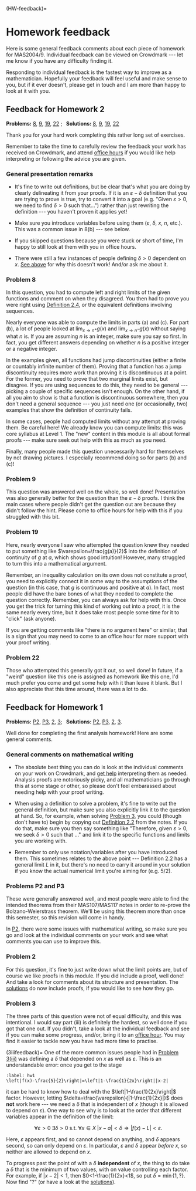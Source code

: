 (HW-feedback)=
# Homework feedback

Here is some general feedback comments about each piece of homework for MAS2004/9. Individual feedback can be viewed on Crowdmark --- let me know if you have any difficulty finding it.

Responding to individual feedback is the fastest way to improve as a mathematician. Hopefully your feedback will feel useful and make sense to you, but if it ever doesn't, please get in touch and I am more than happy to look at it with you. 



## Feedback for Homework 2

**Problems:** [8](#8), [9](#9), [19](#19), [22](#22) ; &ensp;**Solutions:** [8](#8sol), [9](#9sol), [19](#19sol), [22](#22sol)

Thank you for your hard work completing this rather long set of exercises.

Remember to take the time to carefully review the feedback your work has received on Crowdmark, and attend [office hours](https://rosiesb.github.io/Analysis-Notes/0Intro.html#where-to-get-help) if you would like help interpreting or following the advice you are given.

### General presentation remarks

- It's fine to write out definitions, but be clear that's what you are doing by clearly delineating it from your proofs. If it is an $\varepsilon-\delta$ definition that you are trying to prove is true, try to convert it into a goal (e.g. "Given $\varepsilon>0$, we need to find $\delta>0$ such that...") rather than just rewriting the definition --- you haven't proven it applies yet!

- Make sure you introduce variables before using them ($\varepsilon$, $\delta$, $x$, $n$, etc.). This was a common issue in 8(b) --- see below.

- If you skipped questions because you were stuck or short of time, I'm happy to still look at them with you in office hours.

- There were still a few instances of people defining $\delta>0$ dependent on $x$. [See above](#3iiifeedback) for why this doesn't work! And/or ask me about it.

### Problem 8

In this question, you had to compute left and right limits of the given functions and comment on when they disagreed. You then had to prove you were right using [Definition 2.4](https://rosiesb.github.io/Analysis-Notes/2LoF.html#marg), or the equivalent definitions involving sequences. 

Nearly everyone was able to compute the limits in parts (a) and (c). For part (b), a lot of people looked at $\lim_{x\rightarrow n^+}g(x)$ and $\lim_{x\rightarrow n^-}g(x)$ without saying what $n$ is. If you are assuming $n$ is an integer, make sure you say so first. In fact, you get different answers depending on whether $n$ is a positive integer or a negative integer.

In the examples given, all functions had jump discontinuities (either a finite or countably infinite number of them). Proving that a function has a jump discontinuity requires more work than proving it is discontinuous at a point. For the former, you need to prove that two marginal limits exist, but disagree. If you are using sequences to do this, they need to be general --- picking a couple of specific sequences isn't enough. On the other hand, if all you aim to show is that a function is discontinuous somewhere, then you don't need a general sequence --- you just need one (or occasionally, two) examples that show the definition of continuity fails. 

In some cases, people had computed limits without any attempt at proving them. Be careful here! We already know you can compute limits: this was core syllabus at Level 1. The "new" content in this module is all about formal proofs --- make sure seek out help with this as much as you need.

Finally, many people made this question unecessarily hard for themselves by not drawing pictures. I especially recommend doing so for parts (b) and (c)! 

### Problem 9

This question was answered well on the whole, so well done! Presentation was also generally better for the question than the $\varepsilon-\delta$ proofs. I think the main cases where people didn't get the question out are because they didn't follow the hint. Please come to office hours for help with this if you struggled with this bit.

### Problem 19

Here, nearly everyone I saw who attempted the question knew they needed to put something like $\varepsilon=\frac{g(a)}{2}$ into the definition of continuity of $g$ at $a$, which shows good intuition! However, many struggled to turn this into a mathematical argument.

Remember, an inequality calculation on its own does not constitute a proof, you need to explicitly connect it in some way to the assumptions of the question (in this case, that $g$ is continuous and positive at $a$). In fact, most people did have the bare bones of what they needed to complete the question correctly. Remember, you can always ask for help with this. Once you get the trick for turning this kind of working out into a proof, it is the same nearly every time, but it does take most people some time for it to "click" (ask anyone).

If you are getting comments like "there is no argument here" or similar, that is a sign that you may need to come to an office hour for more support with your proof writing.


### Problem 22

Those who attempted this generally got it out, so well done! In future, if a "weird" question like this one is assigned as homework like this one, I'd much prefer you come and get some help with it than leave it blank. But I also appreciate that this time around, there was a lot to do.



## Feedback for Homework 1

**Problems:** [P2](#P2), [P3](#P3), [2](#2), [3](#3); &ensp;**Solutions:** [P2](#P2sol), [P3](#P3sol), [2](#2sol), [3](#3sol).

Well done for completing the first analysis homework! Here are some general comments.

### General comments on mathematical writing

- The absolute best thing you can do is look at the individual comments on your work on Crowdmark, and [get help](https://calendar.app.google/vqdgru29fnbycVoY6) interpreting them as needed. Analysis proofs are notoriously picky, and all mathematicians go through this at some stage or other, so please don't feel embarassed about needing help with your proof writing.

- When using a definition to solve a problem, it's fine to write out the general definition, but make sure you also explicitly link it to the question at hand. So, for example, when solving [Problem 3](#3), you could (though don't have to) begin by copying out [Definition 2.2](https://rosiesb.github.io/Analysis-Notes/2LoF.html#functionlimit) from the notes. If you do that, make sure you then say something like "Therefore, given $\varepsilon>0$, we seek $\delta>0$ such that ..." and link it to the specific functions and limits you are working with.

- Remember to only use notation/variables after you have introduced them. This sometimes relates to the above point --- Definition 2.2 has a general limit $L$ in it, but there's no need to carry it around in your solution if you know the actual numerical limit you're aiming for (e.g. $5/2$).

### Problems P2 and P3
These were generally answered well, and most people were able to find the intended theorems from their MAS107/MAS117 notes in order to re-prove the Bolzano-Weierstrass theorem. We'll be using this theorem more than once this semester, so this revision will come in handy. 

In [P2](#P2), there were some issues with mathematical writing, so make sure you go and look at the individual comments on your work and see what comments you can use to improve this.

### Problem 2
For this question, it's fine to just write down what the limit points are, but of course we like proofs in this module. If you did include a proof, well done! And take a look for comments about its structure and presentation. The [solutions](#2sol) do now include proofs, if you would like to see how they go.

### Problem 3
The three parts of this question were not of equal difficulty, and this was intentional. I would say part (iii) is definitely the hardest, so well done if you got that one out. If you didn't, take a look at the individual feedback and see if you can make some progress, and/or, bring it to an [office hour](https://rosiesb.github.io/Analysis-Notes/0Intro.html#where-to-get-help). You may find it easier to tackle now you have had more time to practise.

(3iiifeedback)=
One of the more common issues people had in [Problem 3(iii)](#3) was defining a $\delta$ that depended on $x$ as well as $\varepsilon$. This is an understandable error: once you get to the stage
```{math}
:label: hw1
\left|f(x)-\frac{5}{2}\right|=\left|1-\frac{1}{2x}\right||x-2|
```
it can be hard to know how to deal with the $\left|1-\frac{1}{2x}\right|$ factor. However, letting $\delta=\frac{\varepsilon}{|1-\frac{1}{2x}|}$ does **not** work here --- we need a $\delta$ that is independent of $x$ (though it is allowed to depend on $\varepsilon$). One way to see why is to look at the order that different variables appear in the definition of the limit:

$$
\forall\varepsilon>0\;\exists\delta>0\;\text{s.t. }\forall x\in X \; |x-a|<\delta\Rightarrow|f(x)-L|<\varepsilon.
$$

Here, $\varepsilon$ appears first, and so cannot depend on anything, and $\delta$ appears second, so can only depend on $\varepsilon$. In particular, $\varepsilon$ and $\delta$ appear *before* $x$, so neither are allowed to depend on $x$. 

To progress past the point of [](#hw1) with a $\delta$ **independent** of $x$, the thing to do take a $\delta$ that is the minimum of two values, with on value controlling each factor. For example, if $|x-2|<1$, then $0<1-\frac{1}{2x}<1$, so put $\delta=\min\{1,\text{?}\}$. Now find "$\text{?}$" (or have a look at the [solutions](#3iiisol)).